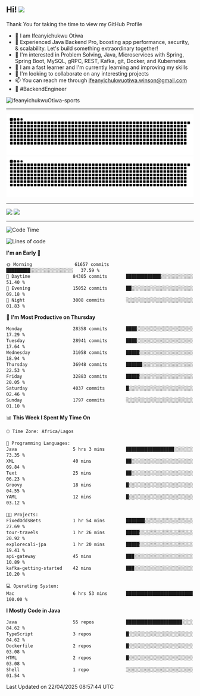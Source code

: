 <!-- BLOG-POST-LIST:START --><!-- BLOG-POST-LIST:END -->

## Hi! <img src="https://media.giphy.com/media/hvRJCLFzcasrR4ia7z/giphy.gif" width="4%"> 

Thank You for taking the time to view my GitHub Profile

- 👋 I am Ifeanyichukwu Otiwa
- 🚀 Experienced Java Backend Pro, boosting app performance, security, & scalability. Let's build something extraordinary together!
- 👀 I'm interested in Problem Solving, Java, Microservices with Spring, Spring Boot, MySQL, gRPC, REST, Kafka, git, Docker, and Kubernetes
- 🌱 I am a fast learner and I'm currently learning and improving my skills
- 💞️ I'm looking to collaborate on any interesting projects
- 📫 You can reach me through ifeanyichukwuotiwa.winson@gmail.com
- 🚀 #BackendEngineer

<p align="left" marginTop="10px"> <img src="https://komarev.com/ghpvc/?username=ifeanyichukwuOtiwa-sports&label=Profile%20views&color=0e75b6&style=for-the-badge" alt="ifeanyichukwuOtiwa-sports" /> </p>

***

<!--🐍📈SNAKEGRAPH / 🌐WEBSITE: https://github.com/Platane/snk -->
![github contribution grid snake animation](https://raw.githubusercontent.com/ifeanyichukwuOtiwa-sports/ifeanyichukwuOtiwa-sports/output/github-contribution-grid-snake-dark.svg#gh-dark-mode-only)![github contribution grid snake animation](https://raw.githubusercontent.com/ifeanyichukwuOtiwa-sports/ifeanyichukwuOtiwa-sports/output/github-contribution-grid-snake.svg#gh-light-mode-only)

***

<p float="left">
  <img float="left" src="https://github-readme-stats.vercel.app/api?username=ifeanyichukwuOtiwa-sports&count_private=true&include_all_commits=true&theme=react&show_icons=true" />
  <img float="right" src="https://github-readme-stats.vercel.app/api/top-langs/?username=ifeanyichukwuOtiwa-sports&layout=compact&show_icons=true&theme=react" /> 
</p>

***



<!--START_SECTION:waka-->
![Code Time](http://img.shields.io/badge/Code%20Time-3%2C629%20hrs%2055%20mins-blue)

![Lines of code](https://img.shields.io/badge/From%20Hello%20World%20I%27ve%20Written-46.2%20million%20lines%20of%20code-blue)

**I'm an Early 🐤** 

```text
🌞 Morning                61657 commits       █████████░░░░░░░░░░░░░░░░   37.59 % 
🌆 Daytime                84305 commits       █████████████░░░░░░░░░░░░   51.40 % 
🌃 Evening                15052 commits       ██░░░░░░░░░░░░░░░░░░░░░░░   09.18 % 
🌙 Night                  3008 commits        ░░░░░░░░░░░░░░░░░░░░░░░░░   01.83 % 
```
📅 **I'm Most Productive on Thursday** 

```text
Monday                   28358 commits       ████░░░░░░░░░░░░░░░░░░░░░   17.29 % 
Tuesday                  28941 commits       ████░░░░░░░░░░░░░░░░░░░░░   17.64 % 
Wednesday                31058 commits       █████░░░░░░░░░░░░░░░░░░░░   18.94 % 
Thursday                 36948 commits       ██████░░░░░░░░░░░░░░░░░░░   22.53 % 
Friday                   32883 commits       █████░░░░░░░░░░░░░░░░░░░░   20.05 % 
Saturday                 4037 commits        █░░░░░░░░░░░░░░░░░░░░░░░░   02.46 % 
Sunday                   1797 commits        ░░░░░░░░░░░░░░░░░░░░░░░░░   01.10 % 
```


📊 **This Week I Spent My Time On** 

```text
🕑︎ Time Zone: Africa/Lagos

💬 Programming Languages: 
Java                     5 hrs 3 mins        ██████████████████░░░░░░░   73.35 % 
XML                      40 mins             ██░░░░░░░░░░░░░░░░░░░░░░░   09.84 % 
Text                     25 mins             ██░░░░░░░░░░░░░░░░░░░░░░░   06.23 % 
Groovy                   18 mins             █░░░░░░░░░░░░░░░░░░░░░░░░   04.55 % 
YAML                     12 mins             █░░░░░░░░░░░░░░░░░░░░░░░░   03.12 % 

🐱‍💻 Projects: 
FixedOddsBets            1 hr 54 mins        ███████░░░░░░░░░░░░░░░░░░   27.69 % 
tour-travels             1 hr 26 mins        █████░░░░░░░░░░░░░░░░░░░░   20.92 % 
explorecali-jpa          1 hr 20 mins        █████░░░░░░░░░░░░░░░░░░░░   19.41 % 
api-gateway              45 mins             ███░░░░░░░░░░░░░░░░░░░░░░   10.89 % 
kafka-getting-started    42 mins             ███░░░░░░░░░░░░░░░░░░░░░░   10.20 % 

💻 Operating System: 
Mac                      6 hrs 53 mins       █████████████████████████   100.00 % 
```

**I Mostly Code in Java** 

```text
Java                     55 repos            █████████████████████░░░░   84.62 % 
TypeScript               3 repos             █░░░░░░░░░░░░░░░░░░░░░░░░   04.62 % 
Dockerfile               2 repos             █░░░░░░░░░░░░░░░░░░░░░░░░   03.08 % 
HTML                     2 repos             █░░░░░░░░░░░░░░░░░░░░░░░░   03.08 % 
Shell                    1 repo              ░░░░░░░░░░░░░░░░░░░░░░░░░   01.54 % 
```




 Last Updated on 22/04/2025 08:57:44 UTC
<!--END_SECTION:waka-->

<!--
<p align="center">
![trophy](https://github-profile-trophy.vercel.app/?username=ifeanyichukwuOtiwa-sports&theme=onedark) (https://github.com/ryo-ma/github-profile-trophy)
</p>
-->

<!---
ifeanyi-otiwa/ifeanyi-otiwa is a ✨ special ✨ repository because its `README.md` (this file) appears on your GitHub profile.
You can click the Preview link to take a look at your changes.
--->
